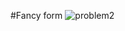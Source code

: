 #Fancy form
![problem2](https://github.com/giabao18/PhamGiaBao/assets/91867977/734724fc-b8b9-4160-a2dc-f118a9f6a445)
